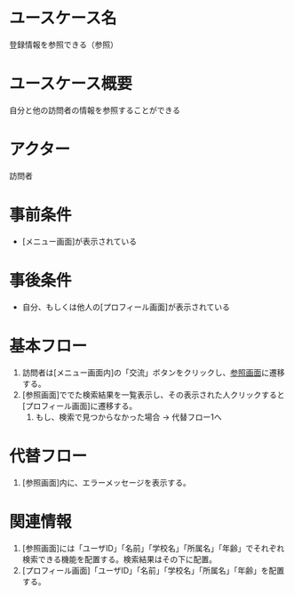 # ユースケース名
登録情報を参照できる（参照）

# ユースケース概要
自分と他の訪問者の情報を参照することができる

# アクター
訪問者

# 事前条件
- [メニュー画面]が表示されている

# 事後条件
- 自分、もしくは他人の[プロフィール画面]が表示されている

# 基本フロー
1. 訪問者は[メニュー画面内]の「交流」ボタンをクリックし、[参照画面](関連情報1)に遷移する。
2. [参照画面]ででた検索結果を一覧表示し、その表示された人クリックすると[プロフィール画面]に遷移する。
    1. もし、検索で見つからなかった場合 → 代替フロー1へ

# 代替フロー
1. [参照画面]内に、エラーメッセージを表示する。

# 関連情報
1. [参照画面]には「ユーザID」「名前」「学校名」「所属名」「年齢」でそれぞれ検索できる機能を配置する。検索結果はその下に配置。
2. [プロフィール画面]「ユーザID」「名前」「学校名」「所属名」「年齢」を配置する。